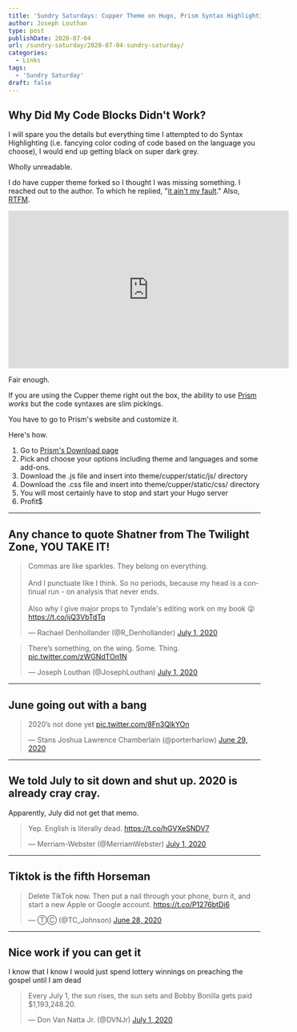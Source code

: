 ```yaml
---
title: 'Sundry Saturdays: Cupper Theme on Hugo, Prism Syntax Highlighting & You'
author: Joseph Louthan
type: post
publishDate: 2020-07-04
url: /sundry-saturday/2020-07-04-sundry-saturday/
categories:
  - Links
tags:
  - 'Sundry Saturday'
draft: false
---
```

## Why Did My Code Blocks Didn't Work?
I will spare you the details but everything time I attempted to do Syntax Highlighting (i.e. fancying color coding of code based on the language you choose), I would end up getting black on super dark grey.

Wholly unreadable.

I do have cupper theme forked so I thought I was missing something. I reached out to the author. To which he replied, "[it ain't my fault](https://github.com/zwbetz-gh/cupper-hugo-theme/issues/38)." Also, [RTFM](https://cupper-hugo-theme.netlify.app/cupper-shortcodes/#syntax-highlightin).

<iframe width="560" height="315" src="https://www.youtube.com/embed/rhFjc5dcKQI" frameborder="0" allow="accelerometer; autoplay; encrypted-media; gyroscope; picture-in-picture" allowfullscreen></iframe>

Fair enough.

If you are using the Cupper theme right out the box, the ability to use [Prism](https://prismjs.com/) *works* but the code syntaxes are slim pickings.

You have to go to Prism's website and customize it.

Here's how.

1.  Go to [Prism's Download page](https://prismjs.com/download.html#themes=prism-tomorrow&languages=markup+css+clike+javascript)
2. Pick and choose your options including theme and languages and some add-ons.
3. Download the .js file and insert into theme/cupper/static/js/ directory
4. Download the .css file and insert into theme/cupper/static/css/ directory
5. You will most certainly have to stop and start your Hugo server
6. Profit$

------

## Any chance to quote Shatner from The Twilight Zone, YOU TAKE IT!

<blockquote class="twitter-tweet"><p lang="en" dir="ltr">Commas are like sparkles. They belong on everything.<br><br>And I punctuate like I think. So no periods, because my head is a continual run - on analysis that never ends.<br><br>Also why I give major props to Tyndale&#39;s editing work on my book 😜 <a href="https://t.co/ijQ3VbTdTq">https://t.co/ijQ3VbTdTq</a></p>&mdash; Rachael Denhollander (@R_Denhollander) <a href="https://twitter.com/R_Denhollander/status/1278379600364605441?ref_src=twsrc%5Etfw">July 1, 2020</a></blockquote> <script async src="https://platform.twitter.com/widgets.js" charset="utf-8"></script>

<blockquote class="twitter-tweet"><p lang="en" dir="ltr">There’s something, on the wing. Some. Thing. <a href="https://t.co/zWGNdTOn1N">pic.twitter.com/zWGNdTOn1N</a></p>&mdash; Joseph Louthan (@JosephLouthan) <a href="https://twitter.com/JosephLouthan/status/1278394802590138370?ref_src=twsrc%5Etfw">July 1, 2020</a></blockquote> <script async src="https://platform.twitter.com/widgets.js" charset="utf-8"></script>

------

## June going out with a bang

<blockquote class="twitter-tweet"><p lang="en" dir="ltr">2020’s not done yet <a href="https://t.co/8Fn3QlkYOn">pic.twitter.com/8Fn3QlkYOn</a></p>&mdash; Stans Joshua Lawrence Chamberlain (@porterharlow) <a href="https://twitter.com/porterharlow/status/1277439725683593217?ref_src=twsrc%5Etfw">June 29, 2020</a></blockquote> <script async src="https://platform.twitter.com/widgets.js" charset="utf-8"></script>

------

## We told July to sit down and shut up. 2020 is already cray cray.

Apparently, July did not get that memo.

<blockquote class="twitter-tweet"><p lang="en" dir="ltr">Yep. English is literally dead. <a href="https://t.co/hGVXeSNDV7">https://t.co/hGVXeSNDV7</a></p>&mdash; Merriam-Webster (@MerriamWebster) <a href="https://twitter.com/MerriamWebster/status/1278331805872066561?ref_src=twsrc%5Etfw">July 1, 2020</a></blockquote> <script async src="https://platform.twitter.com/widgets.js" charset="utf-8"></script>

------

## Tiktok is the fifth Horseman

<blockquote class="twitter-tweet"><p lang="en" dir="ltr">Delete TikTok now. Then put a nail through your phone, burn it, and start a new Apple or Google account. <a href="https://t.co/P1276btDi6">https://t.co/P1276btDi6</a></p>&mdash; ⓉⒸ (@TC_Johnson) <a href="https://twitter.com/TC_Johnson/status/1277274952610263046?ref_src=twsrc%5Etfw">June 28, 2020</a></blockquote> <script async src="https://platform.twitter.com/widgets.js" charset="utf-8"></script>

------

## Nice work if you can get it

I know that I know I would just spend lottery winnings on preaching the gospel until I am dead

<blockquote class="twitter-tweet"><p lang="en" dir="ltr">Every July 1, the sun rises, the sun sets and Bobby Bonilla gets paid $1,193,248.20.</p>&mdash; Don Van Natta Jr. (@DVNJr) <a href="https://twitter.com/DVNJr/status/1278188020664074240?ref_src=twsrc%5Etfw">July 1, 2020</a></blockquote> <script async src="https://platform.twitter.com/widgets.js" charset="utf-8"></script>

